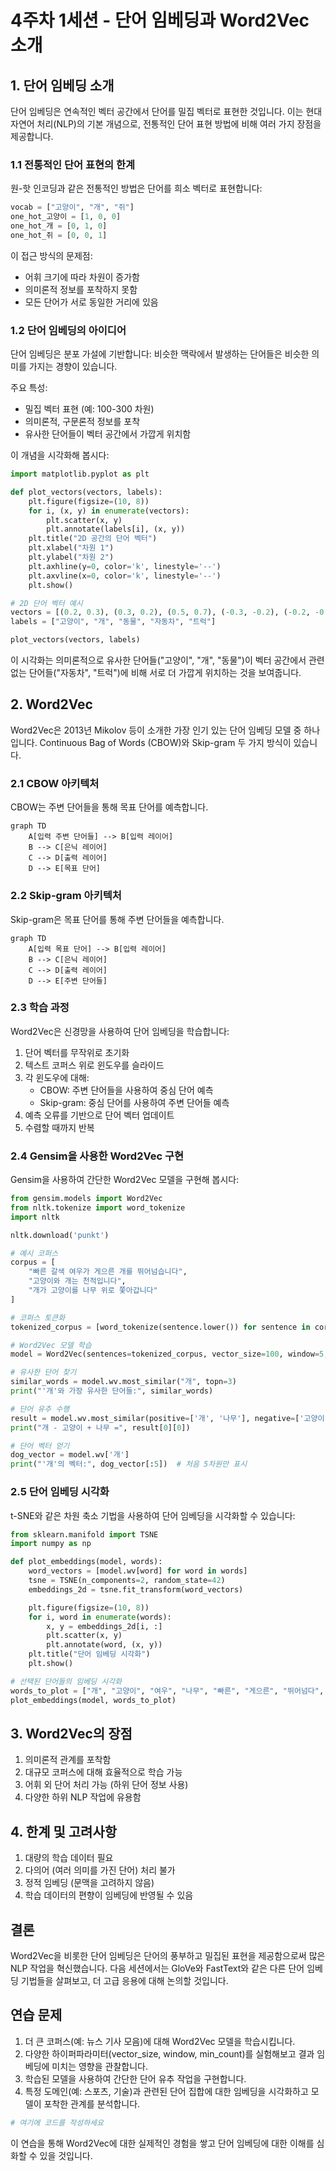 # 4주차 1세션 - 단어 임베딩과 Word2Vec 소개

## 1. 단어 임베딩 소개

단어 임베딩은 연속적인 벡터 공간에서 단어를 밀집 벡터로 표현한 것입니다. 이는 현대 자연어 처리(NLP)의 기본 개념으로, 전통적인 단어 표현 방법에 비해 여러 가지 장점을 제공합니다.

### 1.1 전통적인 단어 표현의 한계

원-핫 인코딩과 같은 전통적인 방법은 단어를 희소 벡터로 표현합니다:

```python
vocab = ["고양이", "개", "쥐"]
one_hot_고양이 = [1, 0, 0]
one_hot_개 = [0, 1, 0]
one_hot_쥐 = [0, 0, 1]
```

이 접근 방식의 문제점:

- 어휘 크기에 따라 차원이 증가함
- 의미론적 정보를 포착하지 못함
- 모든 단어가 서로 동일한 거리에 있음

### 1.2 단어 임베딩의 아이디어

단어 임베딩은 분포 가설에 기반합니다: 비슷한 맥락에서 발생하는 단어들은 비슷한 의미를 가지는 경향이 있습니다.

주요 특성:

- 밀집 벡터 표현 (예: 100-300 차원)
- 의미론적, 구문론적 정보를 포착
- 유사한 단어들이 벡터 공간에서 가깝게 위치함

이 개념을 시각화해 봅시다:

```python
import matplotlib.pyplot as plt

def plot_vectors(vectors, labels):
    plt.figure(figsize=(10, 8))
    for i, (x, y) in enumerate(vectors):
        plt.scatter(x, y)
        plt.annotate(labels[i], (x, y))
    plt.title("2D 공간의 단어 벡터")
    plt.xlabel("차원 1")
    plt.ylabel("차원 2")
    plt.axhline(y=0, color='k', linestyle='--')
    plt.axvline(x=0, color='k', linestyle='--')
    plt.show()

# 2D 단어 벡터 예시
vectors = [(0.2, 0.3), (0.3, 0.2), (0.5, 0.7), (-0.3, -0.2), (-0.2, -0.3)]
labels = ["고양이", "개", "동물", "자동차", "트럭"]

plot_vectors(vectors, labels)
```

이 시각화는 의미론적으로 유사한 단어들("고양이", "개", "동물")이 벡터 공간에서 관련 없는 단어들("자동차", "트럭")에 비해 서로 더 가깝게 위치하는 것을 보여줍니다.

## 2. Word2Vec

Word2Vec은 2013년 Mikolov 등이 소개한 가장 인기 있는 단어 임베딩 모델 중 하나입니다. Continuous Bag of Words (CBOW)와 Skip-gram 두 가지 방식이 있습니다.

### 2.1 CBOW 아키텍처

CBOW는 주변 단어들을 통해 목표 단어를 예측합니다.

```{mermaid}
graph TD
    A[입력 주변 단어들] --> B[입력 레이어]
    B --> C[은닉 레이어]
    C --> D[출력 레이어]
    D --> E[목표 단어]
```

### 2.2 Skip-gram 아키텍처

Skip-gram은 목표 단어를 통해 주변 단어들을 예측합니다.

```{mermaid}
graph TD
    A[입력 목표 단어] --> B[입력 레이어]
    B --> C[은닉 레이어]
    C --> D[출력 레이어]
    D --> E[주변 단어들]
```

### 2.3 학습 과정

Word2Vec은 신경망을 사용하여 단어 임베딩을 학습합니다:

1. 단어 벡터를 무작위로 초기화
2. 텍스트 코퍼스 위로 윈도우를 슬라이드
3. 각 윈도우에 대해:
   - CBOW: 주변 단어들을 사용하여 중심 단어 예측
   - Skip-gram: 중심 단어를 사용하여 주변 단어들 예측
4. 예측 오류를 기반으로 단어 벡터 업데이트
5. 수렴할 때까지 반복

### 2.4 Gensim을 사용한 Word2Vec 구현

Gensim을 사용하여 간단한 Word2Vec 모델을 구현해 봅시다:

```python
from gensim.models import Word2Vec
from nltk.tokenize import word_tokenize
import nltk

nltk.download('punkt')

# 예시 코퍼스
corpus = [
    "빠른 갈색 여우가 게으른 개를 뛰어넘습니다",
    "고양이와 개는 천적입니다",
    "개가 고양이를 나무 위로 쫓아갑니다"
]

# 코퍼스 토큰화
tokenized_corpus = [word_tokenize(sentence.lower()) for sentence in corpus]

# Word2Vec 모델 학습
model = Word2Vec(sentences=tokenized_corpus, vector_size=100, window=5, min_count=1, workers=4)

# 유사한 단어 찾기
similar_words = model.wv.most_similar("개", topn=3)
print("'개'와 가장 유사한 단어들:", similar_words)

# 단어 유추 수행
result = model.wv.most_similar(positive=['개', '나무'], negative=['고양이'], topn=1)
print("개 - 고양이 + 나무 =", result[0][0])

# 단어 벡터 얻기
dog_vector = model.wv['개']
print("'개'의 벡터:", dog_vector[:5])  # 처음 5차원만 표시
```

### 2.5 단어 임베딩 시각화

t-SNE와 같은 차원 축소 기법을 사용하여 단어 임베딩을 시각화할 수 있습니다:

```python
from sklearn.manifold import TSNE
import numpy as np

def plot_embeddings(model, words):
    word_vectors = [model.wv[word] for word in words]
    tsne = TSNE(n_components=2, random_state=42)
    embeddings_2d = tsne.fit_transform(word_vectors)

    plt.figure(figsize=(10, 8))
    for i, word in enumerate(words):
        x, y = embeddings_2d[i, :]
        plt.scatter(x, y)
        plt.annotate(word, (x, y))
    plt.title("단어 임베딩 시각화")
    plt.show()

# 선택된 단어들의 임베딩 시각화
words_to_plot = ["개", "고양이", "여우", "나무", "빠른", "게으른", "뛰어넘다", "쫓아가다"]
plot_embeddings(model, words_to_plot)
```

## 3. Word2Vec의 장점

1. 의미론적 관계를 포착함
2. 대규모 코퍼스에 대해 효율적으로 학습 가능
3. 어휘 외 단어 처리 가능 (하위 단어 정보 사용)
4. 다양한 하위 NLP 작업에 유용함

## 4. 한계 및 고려사항

1. 대량의 학습 데이터 필요
2. 다의어 (여러 의미를 가진 단어) 처리 불가
3. 정적 임베딩 (문맥을 고려하지 않음)
4. 학습 데이터의 편향이 임베딩에 반영될 수 있음

## 결론

Word2Vec을 비롯한 단어 임베딩은 단어의 풍부하고 밀집된 표현을 제공함으로써 많은 NLP 작업을 혁신했습니다. 다음 세션에서는 GloVe와 FastText와 같은 다른 단어 임베딩 기법들을 살펴보고, 더 고급 응용에 대해 논의할 것입니다.

## 연습 문제

1. 더 큰 코퍼스(예: 뉴스 기사 모음)에 대해 Word2Vec 모델을 학습시킵니다.
2. 다양한 하이퍼파라미터(vector_size, window, min_count)를 실험해보고 결과 임베딩에 미치는 영향을 관찰합니다.
3. 학습된 모델을 사용하여 간단한 단어 유추 작업을 구현합니다.
4. 특정 도메인(예: 스포츠, 기술)과 관련된 단어 집합에 대한 임베딩을 시각화하고 모델이 포착한 관계를 분석합니다.

```python
# 여기에 코드를 작성하세요
```

이 연습을 통해 Word2Vec에 대한 실제적인 경험을 쌓고 단어 임베딩에 대한 이해를 심화할 수 있을 것입니다.
